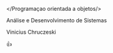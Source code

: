 </Programaçao orientada a objetos/>

Análise e Desenvolvimento de Sistemas

Vinicius Chruczeski

👍 
